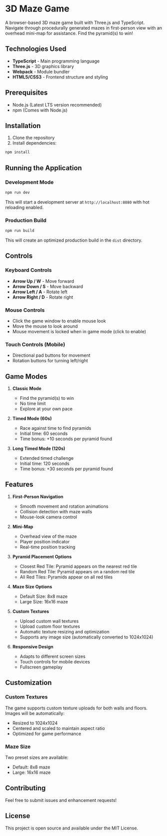 # 3D Maze Game

A browser-based 3D maze game built with Three.js and TypeScript. Navigate through procedurally generated mazes in first-person view with an overhead mini-map for assistance. Find the pyramid(s) to win!

## Technologies Used

- **TypeScript** - Main programming language
- **Three.js** - 3D graphics library
- **Webpack** - Module bundler
- **HTML5/CSS3** - Frontend structure and styling

## Prerequisites

- Node.js (Latest LTS version recommended)
- npm (Comes with Node.js)

## Installation

1. Clone the repository
2. Install dependencies:
```bash
npm install
```

## Running the Application

### Development Mode
```bash
npm run dev
```
This will start a development server at `http://localhost:8080` with hot reloading enabled.

### Production Build
```bash
npm run build
```
This will create an optimized production build in the `dist` directory.

## Controls

### Keyboard Controls
- **Arrow Up / W** - Move forward
- **Arrow Down / S** - Move backward
- **Arrow Left / A** - Rotate left
- **Arrow Right / D** - Rotate right

### Mouse Controls
- Click the game window to enable mouse look
- Move the mouse to look around
- Mouse movement is locked when in game mode (click to enable)

### Touch Controls (Mobile)
- Directional pad buttons for movement
- Rotation buttons for turning left/right

## Game Modes

1. **Classic Mode**
   - Find the pyramid(s) to win
   - No time limit
   - Explore at your own pace

2. **Timed Mode (60s)**
   - Race against time to find pyramids
   - Initial time: 60 seconds
   - Time bonus: +10 seconds per pyramid found

3. **Long Timed Mode (120s)**
   - Extended timed challenge
   - Initial time: 120 seconds
   - Time bonus: +30 seconds per pyramid found

## Features

1. **First-Person Navigation**
   - Smooth movement and rotation animations
   - Collision detection with maze walls
   - Mouse-look camera control

2. **Mini-Map**
   - Overhead view of the maze
   - Player position indicator
   - Real-time position tracking

3. **Pyramid Placement Options**
   - Closest Red Tile: Pyramid appears on the nearest red tile
   - Random Red Tile: Pyramid appears on a random red tile
   - All Red Tiles: Pyramids appear on all red tiles

4. **Maze Size Options**
   - Default Size: 8x8 maze
   - Large Size: 16x16 maze

5. **Custom Textures**
   - Upload custom wall textures
   - Upload custom floor textures
   - Automatic texture resizing and optimization
   - Supports any image size (automatically converted to 1024x1024)

6. **Responsive Design**
   - Adapts to different screen sizes
   - Touch controls for mobile devices
   - Fullscreen gameplay

## Customization

### Custom Textures
The game supports custom texture uploads for both walls and floors. Images will be automatically:
- Resized to 1024x1024
- Centered and scaled to maintain aspect ratio
- Optimized for game performance

### Maze Size
Two preset sizes are available:
- Default: 8x8 maze
- Large: 16x16 maze

## Contributing

Feel free to submit issues and enhancement requests!

## License

This project is open source and available under the MIT License. 
